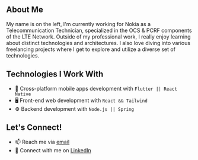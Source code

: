 ## About Me
My name is on the left, I'm currently working for Nokia as a Telecommunication Technician, specialized in the OCS & PCRF components of the LTE Network. Outside of my professional work, I really enjoy learning about distinct technologies and architectures. I also love diving into various freelancing projects where I get to explore and utilize a diverse set of technologies.

## Technologies I Work With
- 📱 Cross-platform mobile apps development with ```Flutter || React Native ```
- 🖥️ Front-end web development with ```React && Tailwind```
- ⚙️ Backend development with ```Node.js || Spring ```

## Let's Connect!
- 📫 Reach me via [email](mailto:zaidbusiness@hotmail.com)
- 💼 Connect with me on [LinkedIn](https://www.linkedin.com/in/zaidev)
